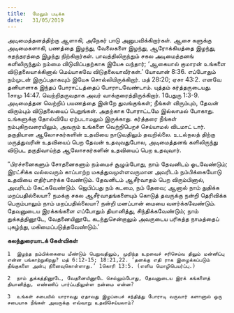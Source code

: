 ```yaml
---
title:  மேலும் படிக்க
date:   31/05/2019
---
```


அடிமைத்தனத்திற்கு ஆளாகி, அநேகர் பாடு அனுபவிக்கிறார்கள்.  ஆசை களுக்கு அடிமைகளாகி, பணத்தை இழந்து, வேலைகளை இழந்து, ஆரோக்கியத்தை இழந்து, சுதந்தரத்தை இழந்து நிற்கிறார்கள்.  பாவத்திலிருந்தும் சகல அடிமைத்தனங் களிலிருந்தும் நம்மை விடுவிப்பதற்காக இயேசு வந்தார்; ‘ஆகையால் குமாரன் உங்களை விடுதலையாக்கினால் மெய்யாகவே விடுதலையாவீர்கள்.’ யோவான் 8:36.  எப்போதும் நம்முடன் இருப்பதாகவும் இயேசு சொல்லியிருக்கிறார். மத் 28:20; ஏசா 43:2. எனவே தனியாளாக இந்தப் போராட்டத்தைப் போராடவேண்டாம்.  யுத்தம் கர்த்தருடையது. 1சாமு 14:47.  வெற்றிதருவதாக அவர் வாக்குரைத்திருக்கிறார். 1பேதுரு 1:3-9. அடிமைத்தன வெற்றிப் பயணத்தை இன்றே துவங்குங்கள்; நீங்கள் விரும்பும், தேவன் விரும்பும் விடுதலையைப் பெறுங்கள்.  அதற்காக போராட்டமே இல்லாமல் போகாது.  உங்களுக்கு தோல்வியே ஏற்படாமலும் இருக்காது. கர்த்தரை நீங்கள் நம்புகிறவரையிலும், அவரும் உங்களை வெற்றிபெறச் செய்யாமல் விடமாட் டார்.  தகுதியான ஆலோசகர்களின் உதவியை நாடுவதிலும் தவறில்லை.  உடல்நலத் திற்கு மருத்துவரின் உதவியைப் பெற தேவன் உதவுவதுபோல, அடிமைத்தனங் களிலிருந்து விடுபட தகுதிவாய்ந்த ஆலோசகர்களின் உதவியைப் பெற உதவுவார்.

“பிரச்சனைகளும் சோதனைகளும் நம்மைச் சூழும்போது, நாம் தேவனிடம் ஓடவேண்டும்; இரட்சிக்க வல்லவரும் காப்பாற்ற மகத்துவமுள்ளவருமான அவரிடம் நம்பிக்கையோடு உதவியை எதிர்பார்க்க வேண்டும்.  தேவனிடம் ஆசீர்வாதம் பெற விரும்பினால், அவரிடம் கேட்கவேண்டும்.  ஜெபிப்பது நம் கடமை, நம் தேவை; ஆனால் நாம் துதிக்க மறப்பதில்லையா?  நமக்கு சகல ஆசீர்வாதங்களையும் கொடுத் தவருக்கு நன்றி தெரிவிக்க பெரும்பாலும் நாம் மறப்பதில்லையா?  நன்றி மனப்பான் மையை வளர்க்கவேண்டும்.  தேவனுடைய இரக்கங்களை எப்போதும் தியானித்து, சிந்திக்கவேண்டும்; நாம் துக்கத்தினூடே, வேதனையினூடே கடந்துசென்றாலும் அவருடைய பரிசுத்த நாமத்தைப் புகழ்ந்து, மகிமைப்படுத்தவேண்டும்.’

**கலந்துரையாடக் கேள்விகள்**

`1	இழந்த நம்பிக்கையை மீண்டும் பெறுவதிலும், முறிந்த உறவைச் சரிசெய்வ திலும் மன்னிப்பு என்ன பங்காற்றுகிறது? மத் 6:12-15; 18:21,22. ‘தனக்கு எதி ராக இழைக்கப்படும் தீங்குகளை அன்பு நினைவுகொள்ளாது.’ 1கொரி 13:5. (எளிய மொழிபெயர்ப்பு.)`

`2	நாம் துக்கத்தினூடே, வேதனையினூடே செல்லும்போது, தேவனுடைய இரக் கங்களைத் தியானித்து, எண்ணிப் பார்ப்பதிலுள்ள நன்மை என்ன?`

`3	உங்கள் சபையில் யாராவது ஏதாவது இழப்பைச் சந்தித்து போராடி வருவார் களானால் ஒரு சபையாக நீங்கள் அவருக்கு எவ்வாறு உதவிசெய்யலாம்?`